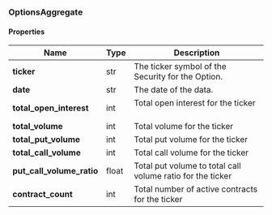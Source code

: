 

[//]: # (CLASS:OptionsAggregate)

[//]: # (KIND:object)

### OptionsAggregate

#### Properties

[//]: # (START_DEFINITION)

Name | Type | Description
------------ | ------------- | -------------
**ticker** | str | The ticker symbol of the Security for the Option. &nbsp;
**date** | str | The date of the data. &nbsp;
**total_open_interest** | int | Total open interest for the ticker &nbsp;
**total_volume** | int | Total volume for the ticker &nbsp;
**total_put_volume** | int | Total put volume for the ticker &nbsp;
**total_call_volume** | int | Total call volume for the ticker &nbsp;
**put_call_volume_ratio** | float | Total put volume to total call volume ratio for the ticker &nbsp;
**contract_count** | int | Total number of active contracts for the ticker &nbsp;

[//]: # (END_DEFINITION)



